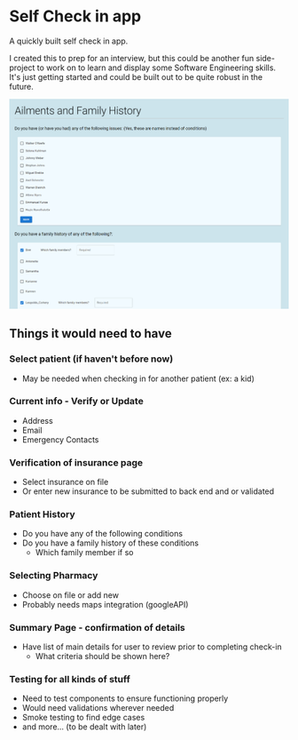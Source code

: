 # Self Check in app
A quickly built self check in app. 

I created this to prep for an interview, but this could be another fun side-project to work on to learn and display some Software Engineering skills. It's just getting started and could be built out to be quite robust in the future.

![image](src/media/check-in-app.png)

## Things it would need to have

### Select patient (if haven't before now)
- May be needed when checking in for another patient (ex: a kid)

### Current info - Verify or Update
- Address
- Email
- Emergency Contacts

### Verification of insurance page
- Select insurance on file
- Or enter new insurance to be submitted to back end and or validated

### Patient History 
- Do you have any of the following conditions
- Do you have a family history of these conditions
   - Which family member if so

### Selecting Pharmacy
- Choose on file or add new
- Probably needs maps integration (googleAPI)

### Summary Page - confirmation of details 
- Have list of main details for user to review prior to completing check-in
   - What criteria should be shown here?

### Testing for all kinds of stuff
- Need to test components to ensure functioning properly
- Would need validations wherever needed
- Smoke testing to find edge cases
- and more... (to be dealt with later)
